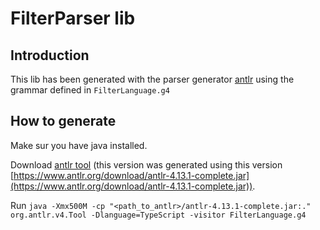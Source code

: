 # FilterParser lib

## Introduction

This lib has been generated with the parser generator [antlr](https://www.antlr.org/index.html) using the grammar defined in `FilterLanguage.g4`

## How to generate

Make sur you have java installed.

Download [antlr tool](https://www.antlr.org/download.html) (this version was generated using this version [https://www.antlr.org/download/antlr-4.13.1-complete.jar](https://www.antlr.org/download/antlr-4.13.1-complete.jar)).

Run `java -Xmx500M -cp "<path_to_antlr>/antlr-4.13.1-complete.jar:." org.antlr.v4.Tool -Dlanguage=TypeScript -visitor FilterLanguage.g4`
